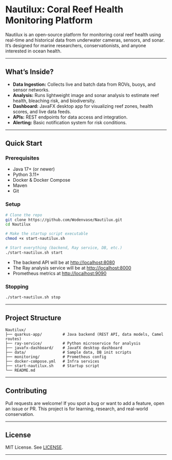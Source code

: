 # Nautilux: Coral Reef Health Monitoring Platform

Nautilux is an open-source platform for monitoring coral reef health using real-time and historical data from underwater cameras, sensors, and sonar. It’s designed for marine researchers, conservationists, and anyone interested in ocean health.

---

## What’s Inside?
- **Data Ingestion:** Collects live and batch data from ROVs, buoys, and sensor networks.
- **Analysis:** Runs lightweight image and sonar analysis to estimate reef health, bleaching risk, and biodiversity.
- **Dashboard:** JavaFX desktop app for visualizing reef zones, health scores, and live data feeds.
- **APIs:** REST endpoints for data access and integration.
- **Alerting:** Basic notification system for risk conditions.

---

## Quick Start

### Prerequisites
- Java 17+ (or newer)
- Python 3.11+
- Docker & Docker Compose
- Maven
- Git

### Setup
```bash
# Clone the repo
git clone https://github.com/Wodenvase/Nautilux.git
cd Nautilux

# Make the startup script executable
chmod +x start-nautilux.sh

# Start everything (backend, Ray service, DB, etc.)
./start-nautilux.sh start
```

- The backend API will be at [http://localhost:8080](http://localhost:8080)
- The Ray analysis service will be at [http://localhost:8000](http://localhost:8000)
- Prometheus metrics at [http://localhost:9090](http://localhost:9090)

### Stopping
```bash
./start-nautilux.sh stop
```

---

## Project Structure
```
Nautilux/
├── quarkus-app/         # Java backend (REST API, data models, Camel routes)
├── ray-service/         # Python microservice for analysis
├── javafx-dashboard/    # JavaFX desktop dashboard
├── data/                # Sample data, DB init scripts
├── monitoring/          # Prometheus config
├── docker-compose.yml   # Infra services
├── start-nautilux.sh    # Startup script
└── README.md
```

---

## Contributing
Pull requests are welcome! If you spot a bug or want to add a feature, open an issue or PR. This project is for learning, research, and real-world conservation.

---

## License
MIT License. See [LICENSE](LICENSE).

---
